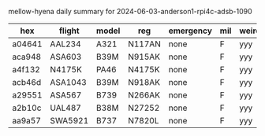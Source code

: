mellow-hyena daily summary for 2024-06-03-anderson1-rpi4c-adsb-1090

|hex|flight|model|reg|emergency|mil|weirdo|
|--|--|--|--|--|--|--|
|a04641|AAL234|A321|N117AN|none|F|yyy|
|aca948|ASA603|B39M|N915AK|none|F|yyy|
|a4f132|N4175K|PA46|N4175K|none|F|yyy|
|acb46d|ASA1043|B39M|N918AK|none|F|yyy|
|a29551|ASA567|B739|N266AK|none|F|yyy|
|a2b10c|UAL487|B38M|N27252|none|F|yyy|
|aa9a57|SWA5921|B737|N7820L|none|F|yyy|
